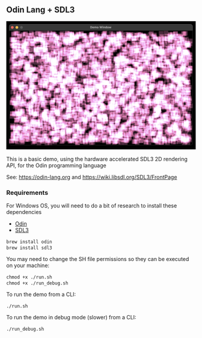 ## Odin Lang + SDL3

![Demo Screenshot](./media/demo_screenshot.webp)

This is a basic demo, using the hardware accelerated SDL3 2D rendering API, for the Odin programming language

See: https://odin-lang.org and https://wiki.libsdl.org/SDL3/FrontPage

### Requirements

For Windows OS, you will need to do a bit of research to install these dependencies

- [Odin](https://formulae.brew.sh/formula/odin)
- [SDL3](https://formulae.brew.sh/formula/sdl3)

```
brew install odin
brew install sdl3
```

You may need to change the SH file permissions so they can be executed on your machine:

```
chmod +x ./run.sh
chmod +x ./run_debug.sh
```

To run the demo from a CLI:

```
./run.sh
```

To run the demo in debug mode (slower) from a CLI:

```
./run_debug.sh
```
